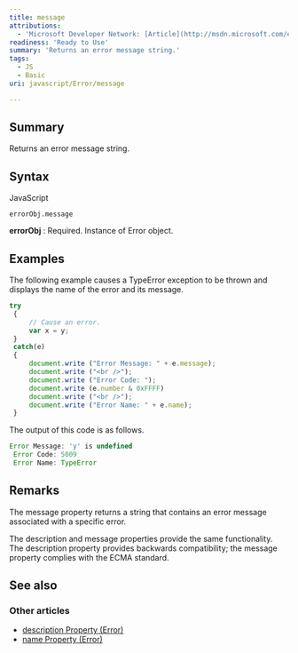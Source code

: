 ```yaml
---
title: message
attributions:
  - 'Microsoft Developer Network: [Article](http://msdn.microsoft.com/en-us/library/ie/5z00ybxa(v=vs.94).aspx)'
readiness: 'Ready to Use'
summary: 'Returns an error message string.'
tags:
  - JS
  - Basic
uri: javascript/Error/message

---
```

## Summary

Returns an error message string.

## Syntax

<span class="language">JavaScript</span>

    errorObj.message

**errorObj**
:   Required. Instance of Error object.

## Examples

The following example causes a TypeError exception to be thrown and displays the name of the error and its message.

``` js
try
 {
     // Cause an error.
     var x = y;
 }
 catch(e)
 {
     document.write ("Error Message: " + e.message);
     document.write ("<br />");
     document.write ("Error Code: ");
     document.write (e.number & 0xFFFF)
     document.write ("<br />");
     document.write ("Error Name: " + e.name);
 }
```

The output of this code is as follows.

``` js
Error Message: 'y' is undefined
 Error Code: 5009
 Error Name: TypeError
```

## Remarks

The message property returns a string that contains an error message associated with a specific error.

The description and message properties provide the same functionality. The description property provides backwards compatibility; the message property complies with the ECMA standard.

## See also

### Other articles

-   [description Property (Error)](/javascript/Error/description)
-   [name Property (Error)](/javascript/Error/name)

